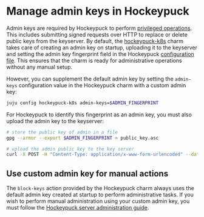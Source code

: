 # Manage admin keys in Hockeypuck

Admin keys are required by Hockeypuck to perform [privileged operations](https://hockeypuck.io/admin.html). This includes submitting signed requests over HTTP to replace or delete public keys from the keyserver. By default, the [hockeypuck-k8s](https://charmhub.io/hockeypuck-k8s) charm takes care of creating an admin key on startup, uploading it to the keyserver and setting the admin key fingerprint field in the Hockeypuck [configuration file](https://hockeypuck.io/configuration.html#:~:text=1.1.4.%20Remote%20administration). This ensures that the charm is ready for administrative operations without any manual setup.

However, you can supplement the default admin key by setting the `admin-keys` configuration value in the Hockeypuck charm with a custom admin key:

```bash
juju config hockeypuck-k8s admin-keys=$ADMIN_FINGERPRINT
```

For Hockeypuck to identify this fingerprint as an admin key, you must also upload the admin key to the keyserver:

```bash
# store the public key of admin in a file
gpg --armor --export $ADMIN_FINGERPRINT > public_key.asc

# upload the admin public key to the key server
curl -X POST -H "Content-Type: application/x-www-form-urlencoded" --data-urlencode "keytext=$(cat public_key.asc)" http://$HOCKEYPUCK_URL/pks/add
```

## Use custom admin key for manual actions

The `block-keys` action provided by the Hockeypuck charm always uses the default admin key created at startup to perform administrative tasks. If you wish to perform manual administration using your custom admin key, you must follow the [Hockeypuck server administration guide](https://hockeypuck.io/admin.html).
